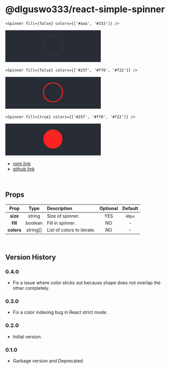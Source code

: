 # @dlguswo333/react-simple-spinner
```JSX
<Spinner fill={false} colors={['#aaa', '#333']} />
```
![spinner-two-colors](./public/spinner-two-colors.gif)
<br>

```JSX
<Spinner fill={false} colors={['#25f', '#ff0', '#f22']} />
```
![spinner-fill-false](./public/spinner-fill-false.gif)
<br>

```JSX
<Spinner fill={true} colors={['#25f', '#ff0', '#f22']} />
```
![spinner-fill-false](./public/spinner-fill-true.gif)
<br>

- [npm link](https://www.npmjs.com/package/@dlguswo333/react-simple-spinner)
- [github link](https://github.com/dlguswo333/react-simple-spinner)
<br>

## Props
| Prop | Type | Description | Optional | Default |
| :---: | :---: | :--- | :---: | :---: |
| **size** | string | Size of spinner. | YES | `40px` |
| **fill** | boolean | Fill in spinner. | NO | - |
| **colors** | string[] | List of colors to iterate. | NO | - |
<br>

## Version History
### 0.4.0
- Fix a issue where color sticks out because shape does not overlap the other completely.

### 0.3.0
- Fix a color indexing bug in React strict mode.

### 0.2.0 
- Initial version.

### 0.1.0
- Garbage version and Deprecated.
